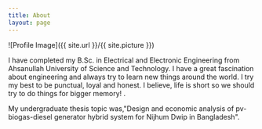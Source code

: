 ```yaml
---
title: About
layout: page
---
```

![Profile Image]({{ site.url }}/{{ site.picture }})

<p>I have completed my B.Sc. in Electrical and Electronic Engineering from Ahsanullah University of Science and Technology. I have a great fascination about engineering and always try to learn new things around the world. I try my best to be punctual, loyal and honest.
I believe, life is short so we should try to do things for bigger memory! .</p>

<p> My undergraduate thesis topic was,"Design and economic analysis of pv-biogas-diesel generator hybrid system for Nijhum Dwip in Bangladesh". </p>
